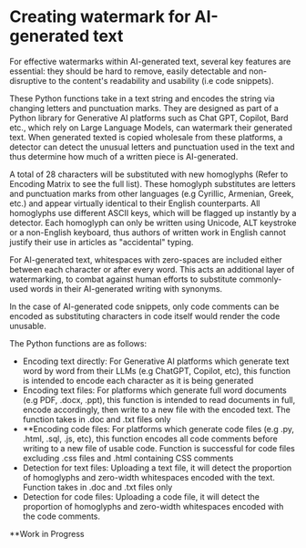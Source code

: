 # Creating watermark for AI-generated text
For effective watermarks within AI-generated text, several key features are essential: they should be hard to remove, easily detectable and non-disruptive to the content's readability and usability (i.e code snippets).

These Python functions take in a text string and encodes the string via changing letters and punctuation marks. They are designed as part of a Python library for Generative AI platforms such as Chat GPT, Copilot, Bard etc., which rely on Large Language Models, can watermark their generated text. When generated texted is copied wholesale from these platforms, a detector can detect the unusual letters and punctuation used in the text and thus determine how much of a written piece is AI-generated.

A total of 28 characters will be substituted with new homoglyphs (Refer to Encoding Matrix to see the full list). These homoglyph substitutes are letters and punctuation marks from other languages (e.g Cyrillic, Armenian, Greek, etc.) and appear virtually identical to their English counterparts. All homoglyphs use different ASCII keys, which will be flagged up instantly by a detector. Each homoglyph can only be written using Unicode, ALT keystroke or a non-English keyboard, thus authors of written work in English cannot justify their use in articles as "accidental" typing.

For AI-generated text, whitespaces with zero-spaces are included either between each character or after every word. This acts an additional layer of watermarking, to combat against human efforts to substitute commonly-used words in their AI-generated writing with synonyms.

In the case of AI-generated code snippets, only code comments can be encoded as substituting characters in code itself would render the code unusable.


The Python functions are as follows:
- Encoding text directly: For Generative AI platforms which generate text word by word from their LLMs (e.g ChatGPT, Copilot, etc), this function is intended to encode each character as it is being generated
- Encoding text files: For platforms which generate full word documents (e.g PDF, .docx, .ppt), this function is intended to read documents in full, encode accordingly, then write to a new file with the encoded text. The function takes in .doc and .txt files only
- **Encoding code files: For platforms which generate code files (e.g .py, .html, .sql, .js, etc), this function encodes all code comments before writing to a new file of usable code. Function is successful for code files excluding .css files and .html containing CSS comments
- Detection for text files: Uploading a text file, it will detect the proportion of homoglyphs and zero-width whitespaces encoded with the text. Function takes in .doc and .txt files only
- Detection for code files: Uploading a code file, it will detect the proportion of homoglyphs and zero-width whitespaces encoded with the code comments.

**Work in Progress


